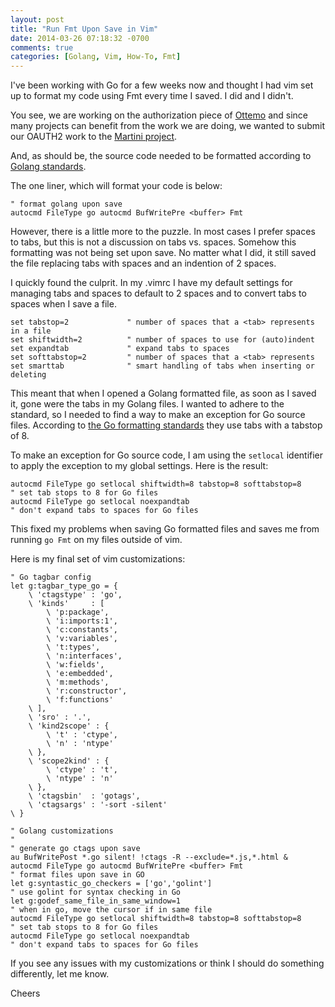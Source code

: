 ```yaml
---
layout: post
title: "Run Fmt Upon Save in Vim"
date: 2014-03-26 07:18:32 -0700
comments: true
categories: [Golang, Vim, How-To, Fmt]
---
```


I've been working with Go for a few weeks now and thought I had vim set up to 
format my code using Fmt every time I saved.  I did and I didn't.

You see, we are working on the authorization piece of [Ottemo](https://github.com/ottemo/ottemo-go) and since many 
projects can benefit from the work we are doing, we wanted to submit our 
OAUTH2 work to the [Martini project](http://martini.codegangsta.io/).  

And, as should be, the source code needed to be formatted according to [Golang
standards](http://golang.org/doc/effective_go.html#formatting).

The one liner, which will format your code is below:

``` vim .vimrc
" format golang upon save
autocmd FileType go autocmd BufWritePre <buffer> Fmt 
```
<!-- more -->
However, there is a little more to the puzzle. In most cases I prefer spaces 
to tabs, but this is not a discussion on tabs vs. spaces.  Somehow this formatting was 
not being set upon save.  No matter what I did, it still saved the file replacing
tabs with spaces and an indention of 2 spaces. 

I quickly found the culprit.  In my .vimrc I have my default settings for 
managing tabs and spaces to default to 2 spaces and to convert tabs to 
spaces when I save a file. 

``` vim 
set tabstop=2             " number of spaces that a <tab> represents in a file
set shiftwidth=2          " number of spaces to use for (auto)indent
set expandtab             " expand tabs to spaces
set softtabstop=2         " number of spaces that a <tab> represents
set smarttab              " smart handling of tabs when inserting or deleting
``` 

This meant that when I opened a Golang formatted file, as soon as I saved it,
gone were the tabs in my Golang files.  I wanted to adhere to the standard, so I
needed to find a way to make an exception for Go source files.  According to 
[the Go formatting standards](http://golang.org/doc/effective_go.html#formatting) they use tabs 
with a tabstop of 8.  

To make an exception for Go source code, I am using the `setlocal` identifier 
to apply the exception to my global settings. Here is the result:

``` vim
autocmd FileType go setlocal shiftwidth=8 tabstop=8 softtabstop=8     " set tab stops to 8 for Go files
autocmd FileType go setlocal noexpandtab                              " don't expand tabs to spaces for Go files
```

This fixed my problems when saving Go formatted files and saves me from running
`go Fmt` on my files outside of vim.  

Here is my final set of vim customizations:

``` vim .vimrc
" Go tagbar config
let g:tagbar_type_go = {
    \ 'ctagstype' : 'go',
    \ 'kinds'     : [
        \ 'p:package',
        \ 'i:imports:1',
        \ 'c:constants',
        \ 'v:variables',
        \ 't:types',
        \ 'n:interfaces',
        \ 'w:fields',
        \ 'e:embedded',
        \ 'm:methods',
        \ 'r:constructor',
        \ 'f:functions'
    \ ],
    \ 'sro' : '.',
    \ 'kind2scope' : {
        \ 't' : 'ctype',
        \ 'n' : 'ntype'
    \ },
    \ 'scope2kind' : {
        \ 'ctype' : 't',
        \ 'ntype' : 'n'
    \ },
    \ 'ctagsbin'  : 'gotags',
    \ 'ctagsargs' : '-sort -silent'
\ }

" Golang customizations
"
" generate go ctags upon save
au BufWritePost *.go silent! !ctags -R --exclude=*.js,*.html &        
autocmd FileType go autocmd BufWritePre <buffer> Fmt                  " format files upon save in GO
let g:syntastic_go_checkers = ['go','golint']                         " use golint for syntax checking in Go
let g:godef_same_file_in_same_window=1                                " when in go, move the cursor if in same file 
autocmd FileType go setlocal shiftwidth=8 tabstop=8 softtabstop=8     " set tab stops to 8 for Go files
autocmd FileType go setlocal noexpandtab                              " don't expand tabs to spaces for Go files
```

If you see any issues with my customizations or think I should do something 
differently, let me know.  

Cheers
